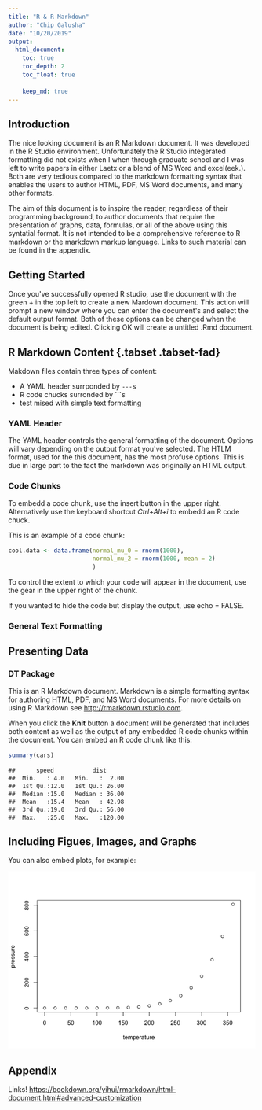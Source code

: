 ```yaml
---
title: "R & R Markdown"
author: "Chip Galusha"
date: "10/20/2019"
output: 
  html_document:
    toc: true
    toc_depth: 2
    toc_float: true
    
    keep_md: true
---
```




## Introduction

The nice looking document is an R Markdown document. It was developed in the R Studio environment. Unfortunately the 
R Studio integerated formatting did not exists when I when through graduate school and I was left to write papers in
either Laetx or a blend of MS Word and excel(eek.). Both are very tedious compared to the markdown formatting syntax 
that enables the users to author HTML, PDF, MS Word documents, and many other formats. 

The aim of this document is to inspire the reader, regardless of their programming background, to author documents
that require the presentation of graphs, data, formulas, or all of the above using this syntatial format. It is not 
intended to be a comprehensive reference to R markdown or the markdown markup language. Links to such material can be 
found in the appendix.

## Getting Started 

Once you've successfully opened R studio, use the document with the green + in the top left to create a new 
Mardown document. This action will prompt a new window where you can enter the document's and select the default output
format. Both of these options can be changed when the document is being edited. Clicking OK will create a untitled
.Rmd document.

## R Markdown Content {.tabset .tabset-fad}
Makdown files contain three types of content:   
* A YAML header surrponded by `---`s   
* R code chucks surronded by ```s   
* test mised with simple text formatting   

### YAML Header
The YAML header controls the general formatting of the document. Options will vary depending on the output format you've
selected. The HTLM format, used for the this document, has the most profuse options. This is due in large part to the
fact the markdown was originally an HTML output.

### Code Chunks

To embedd a code chunk, use the insert button in the upper right. Alternatively use the 
keyboard shortcut *Ctrl+Alt+i* to embedd an R code chuck. 

This is an example of a code chunk:

```r
cool.data <- data.frame(normal_mu_0 = rnorm(1000),
                        normal_mu_2 = rnorm(1000, mean = 2)
                        )
```

To control the extent to which your code will appear in the document, use the gear in the upper right of the chunk. 

If you wanted to hide the code but display the output, use echo = FALSE.
<!--html_preserve--><div id="htmlwidget-5c3d09fa4cf818b51211" style="width:100%;height:auto;" class="datatables html-widget"></div>
<script type="application/json" data-for="htmlwidget-5c3d09fa4cf818b51211">{"x":{"filter":"none","data":[["1","2","3","4","5","6","7","8","9","10","11","12","13","14","15","16","17","18","19","20","21","22","23","24","25","26","27","28","29","30","31","32","33","34","35","36","37","38","39","40","41","42","43","44","45","46","47","48","49","50","51","52","53","54","55","56","57","58","59","60","61","62","63","64","65","66","67","68","69","70","71","72","73","74","75","76","77","78","79","80","81","82","83","84","85","86","87","88","89","90","91","92","93","94","95","96","97","98","99","100","101","102","103","104","105","106","107","108","109","110","111","112","113","114","115","116","117","118","119","120","121","122","123","124","125","126","127","128","129","130","131","132","133","134","135","136","137","138","139","140","141","142","143","144","145","146","147","148","149","150","151","152","153","154","155","156","157","158","159","160","161","162","163","164","165","166","167","168","169","170","171","172","173","174","175","176","177","178","179","180","181","182","183","184","185","186","187","188","189","190","191","192","193","194","195","196","197","198","199","200","201","202","203","204","205","206","207","208","209","210","211","212","213","214","215","216","217","218","219","220","221","222","223","224","225","226","227","228","229","230","231","232","233","234","235","236","237","238","239","240","241","242","243","244","245","246","247","248","249","250","251","252","253","254","255","256","257","258","259","260","261","262","263","264","265","266","267","268","269","270","271","272","273","274","275","276","277","278","279","280","281","282","283","284","285","286","287","288","289","290","291","292","293","294","295","296","297","298","299","300","301","302","303","304","305","306","307","308","309","310","311","312","313","314","315","316","317","318","319","320","321","322","323","324","325","326","327","328","329","330","331","332","333","334","335","336","337","338","339","340","341","342","343","344","345","346","347","348","349","350","351","352","353","354","355","356","357","358","359","360","361","362","363","364","365","366","367","368","369","370","371","372","373","374","375","376","377","378","379","380","381","382","383","384","385","386","387","388","389","390","391","392","393","394","395","396","397","398","399","400","401","402","403","404","405","406","407","408","409","410","411","412","413","414","415","416","417","418","419","420","421","422","423","424","425","426","427","428","429","430","431","432","433","434","435","436","437","438","439","440","441","442","443","444","445","446","447","448","449","450","451","452","453","454","455","456","457","458","459","460","461","462","463","464","465","466","467","468","469","470","471","472","473","474","475","476","477","478","479","480","481","482","483","484","485","486","487","488","489","490","491","492","493","494","495","496","497","498","499","500","501","502","503","504","505","506","507","508","509","510","511","512","513","514","515","516","517","518","519","520","521","522","523","524","525","526","527","528","529","530","531","532","533","534","535","536","537","538","539","540","541","542","543","544","545","546","547","548","549","550","551","552","553","554","555","556","557","558","559","560","561","562","563","564","565","566","567","568","569","570","571","572","573","574","575","576","577","578","579","580","581","582","583","584","585","586","587","588","589","590","591","592","593","594","595","596","597","598","599","600","601","602","603","604","605","606","607","608","609","610","611","612","613","614","615","616","617","618","619","620","621","622","623","624","625","626","627","628","629","630","631","632","633","634","635","636","637","638","639","640","641","642","643","644","645","646","647","648","649","650","651","652","653","654","655","656","657","658","659","660","661","662","663","664","665","666","667","668","669","670","671","672","673","674","675","676","677","678","679","680","681","682","683","684","685","686","687","688","689","690","691","692","693","694","695","696","697","698","699","700","701","702","703","704","705","706","707","708","709","710","711","712","713","714","715","716","717","718","719","720","721","722","723","724","725","726","727","728","729","730","731","732","733","734","735","736","737","738","739","740","741","742","743","744","745","746","747","748","749","750","751","752","753","754","755","756","757","758","759","760","761","762","763","764","765","766","767","768","769","770","771","772","773","774","775","776","777","778","779","780","781","782","783","784","785","786","787","788","789","790","791","792","793","794","795","796","797","798","799","800","801","802","803","804","805","806","807","808","809","810","811","812","813","814","815","816","817","818","819","820","821","822","823","824","825","826","827","828","829","830","831","832","833","834","835","836","837","838","839","840","841","842","843","844","845","846","847","848","849","850","851","852","853","854","855","856","857","858","859","860","861","862","863","864","865","866","867","868","869","870","871","872","873","874","875","876","877","878","879","880","881","882","883","884","885","886","887","888","889","890","891","892","893","894","895","896","897","898","899","900","901","902","903","904","905","906","907","908","909","910","911","912","913","914","915","916","917","918","919","920","921","922","923","924","925","926","927","928","929","930","931","932","933","934","935","936","937","938","939","940","941","942","943","944","945","946","947","948","949","950","951","952","953","954","955","956","957","958","959","960","961","962","963","964","965","966","967","968","969","970","971","972","973","974","975","976","977","978","979","980","981","982","983","984","985","986","987","988","989","990","991","992","993","994","995","996","997","998","999","1000"],[-1.83058305055124,-1.96214873426001,-0.353995996910398,0.235478284532736,-1.49106896553769,-0.208601472311902,-0.689049510279518,-0.276712475102738,-1.18790693594101,0.0888518990487915,-0.814516922994081,-1.63823542368488,0.616682189310123,-1.52737592334923,0.625107896264674,-0.0554559552792425,-0.534260856565812,0.504024760279289,0.877944004023438,0.974764031660478,0.811859865060198,1.05363966669544,-0.246859122859435,-0.0775008301124749,-0.575115438557036,0.509561564303088,0.574813403423167,-0.362104609625676,0.000767449978833755,0.273693250569735,0.650850961266423,1.30933932509756,0.867826641479362,-0.17147710265916,2.02555303907507,0.551271746686514,0.809550643087928,0.46311243062124,-1.58959000654197,1.2191851122887,-0.287418458596968,-0.0619272359121077,-1.31063819412934,-0.420360319592173,1.16693964762102,0.903987932009039,0.41322699066091,0.611026662429465,-0.01569974835082,-1.10433433878316,0.363912283390788,1.4730465065493,-0.920890300898225,0.843015774600118,1.66857914247415,0.977783329788885,0.388041798537865,-0.0683723764315184,1.02401956541821,0.578470167585283,-1.37949770960469,-0.605538965746874,0.230799697949712,0.50401909066309,-1.60638646190496,-0.11484965502228,-0.340149265025152,0.237612797369686,-1.44367634080884,-1.3658563205356,0.697206003380159,0.088159723816957,-0.00952721394965538,1.02326459684432,-0.939069325174168,-1.31814760411601,-1.17857462771564,0.1125991016875,-0.227290180446157,0.51345392481747,1.44579148414293,0.15133773112342,0.532430374349371,1.79230478599388,0.781745292870274,-0.295082011330242,-0.425033341098916,-0.230348726739289,-0.727390466167323,-0.649500578469279,-0.449336450403271,-0.474535493701396,0.181662053479966,0.908772116082746,-0.739658394309398,-0.313651163994313,-0.202670646450318,1.17648215365983,-0.534111847701419,0.55442566704868,0.184426170911592,-1.16038198854286,0.645293684091248,1.08000771530361,1.76057893992606,0.0107484434512555,1.209274884621,-1.47557958212195,1.66137786643904,-2.28646708346334,-0.331890088676688,-0.0738781540641757,-1.62421428013715,0.370671337446899,-0.603200445341751,-0.0823502303960164,0.410210691902804,0.023134895499734,-0.582949833273959,1.92161954377177,0.336543594329786,-0.947851409477038,-0.521734039985293,2.20475547008833,-0.0526945271884269,0.879911426776092,-0.710296462352011,0.835133784041843,1.01736689646438,0.98118080801525,-1.60933146316203,-1.15979608787227,-0.232302070860162,2.24030596109267,2.65584824937386,0.360482852424421,-0.446618068872443,1.4524262661293,-0.879907347199176,0.16118547294301,-0.105825631675932,0.0761142939908066,-0.961591308836515,-0.391017128308764,0.0568951078624839,0.531603161014101,0.0777150488311683,-0.725136579474091,1.6439535194889,1.44127952789128,1.45041009064344,-0.0281479943771527,-0.92989557389177,-0.349315535938367,-1.58638794039344,0.671156263556033,-0.629801215420339,1.69250678754371,1.23129976815926,-0.377455225692414,0.196835967202369,0.180852549794667,0.780729005935695,0.0870690332284138,2.09465433726202,0.558788888582701,-0.558298392043925,-1.86892941487435,-0.598391437349544,-1.67598088930964,1.32592418690421,-0.24461219566097,1.18080739999506,-0.371077582025173,0.511701740481394,-0.973422280611274,-1.11848496773475,0.340425093447048,-0.771020725916216,-0.85372588035669,-0.188294694231908,-0.0870369610419857,-1.67140803494462,0.0263950047473066,0.599262896135453,-0.692461021280043,0.18603136009706,-1.81854337639251,0.61127509434613,0.101963582896447,1.13600889887825,-0.921985903963342,-0.0651222598096655,0.485132761687628,2.03614332769261,-0.807117598489609,-0.197701001285734,-0.595704560854016,0.916295125861651,1.46031215994263,-0.394235304986773,-0.45538972697406,0.40488882358421,-2.26543371379415,-0.140226863538861,-1.25636614426792,1.13611215603576,-0.538736446988402,0.0149605384003216,-0.385325952887775,-0.0475548723634845,1.09039785363751,0.0396047275865676,-0.159457576598884,0.445708975570903,-0.525584754567794,-1.00562548226958,0.0187562422927287,-0.00298252341487672,-0.00437622858832474,-0.164385726805117,-0.48358640715454,-1.16200116782464,0.525358258487212,0.143460642257144,-0.287813468306028,-0.0452990887140522,-0.955699614002801,-1.51419618738277,0.637196620155507,1.27643950747914,0.845585931003043,-0.418596944634109,0.0629675851396656,-1.25144402600159,-2.41861272771792,0.878942033498248,-1.12974500812226,-0.952679642568403,0.951066151902056,-1.19795554058031,-1.29675463973263,1.10436470088273,-1.14031524865389,-0.25402514457167,0.803454450569884,0.539229492741416,-0.000387553480720788,1.27102483578285,-0.546255886216542,1.47561783718927,-0.132065257221463,-0.117613726268324,-0.419065997680062,0.797982795526562,1.53937253419444,-0.0829257886434516,0.0958719946380136,-0.357379406877309,-0.11580243953971,-0.249119676794429,-0.436887195462904,-0.682314429094491,0.785619479896512,-0.974509008877049,3.43790799775427,-0.400583839523225,-0.250098059985684,-0.990000000753832,0.774378118445283,0.524588485287827,1.93884789070379,-1.29357458201987,0.619141195266944,-0.811254658607689,-0.733276166952965,-0.698073815667972,-1.85038709021205,0.412665249213711,0.616049906774918,-0.434477550493264,-0.0282864512768586,0.593598474021743,-0.257992797077929,1.11031215319641,1.51923298865065,-0.875436092890067,1.73883463664437,-2.19746674208331,0.338145973488495,0.79814830885169,1.34251413695585,-0.802357232896236,-0.293856443889222,-0.708720573572068,-0.383115799717229,0.0481028457544772,1.32807711117364,0.0929177920692724,2.00688769657951,0.0102717024159651,-0.318546739347425,-0.37945811031325,0.0571836360827329,-1.18039442588548,0.260887905387772,0.986893101416279,1.19224798855449,0.389367461044345,-0.784054334780021,-0.420792661621246,0.432169130660264,0.672556744075912,-1.64271642071576,-0.383039401150252,0.0289543739627256,0.713571967152625,0.972803004276651,0.801242033649014,-0.00146785973294168,-0.216354909615118,-0.280179113341029,0.128001556373115,0.677687575921764,1.51379744451871,-0.566354869222184,-0.892233421224354,0.326672134116854,-0.661798972389431,2.11482722110911,2.13660748298131,-0.396946769665384,-0.443154485083027,0.143926656296224,-1.45440760077631,-0.459134266222309,1.12601355607327,0.129649084878959,-0.0786059749797576,-0.577464620010393,0.656308900762427,-0.375252897508413,0.728140664815089,0.835856310331514,0.243149555445651,0.856300026875388,0.112049527079199,1.13308844918791,-0.514440993769556,-1.11593262264753,0.623756099766201,1.12244100216196,-0.991880978687662,0.301060303491648,0.301881487659884,0.0347051672324352,0.74101603917433,2.04212932802197,0.800873483215573,-0.160471253256805,-0.371457957179017,1.35466073832586,0.457643553806042,0.325642547332929,-1.38809305046146,0.200326543330304,0.646926881522968,1.48888538725988,1.64593207185267,1.30724117727347,1.29640425448773,-0.00658910434668661,0.228074063892144,-0.186159553280689,-0.419311313376251,-0.507194974266998,0.732557822727796,1.42801242845026,1.61532170350033,0.129753498649848,0.882015248508793,-2.27142577309804,-2.42287616640615,0.967242099679406,-0.55896463134781,0.596751845942089,0.996958335266698,-0.0660862849657054,-0.133395483149548,1.43478800265937,-0.875115823443319,2.90917904349107,0.256452905369409,-0.638624258480913,-0.658549535639755,-0.128773419016763,-1.47682810662275,0.728887380357621,-2.42331834201681,-0.224691784946427,0.123101478142585,0.600160200847108,0.0327883065757397,0.322156665216799,-0.336989816342467,1.2285388947323,-2.52721436633585,1.13616331727638,-0.887249194821155,0.0475578900121974,-0.254979776655415,1.05297980910307,0.300690556313501,0.290005380133183,0.657292423462001,0.118437367543555,0.245623624632419,0.43732587723787,-0.205490976736719,0.324304261063766,0.628328832600948,0.841137120983544,-1.43603535337288,-1.1305780164063,-0.691380639747491,0.262641607206611,0.893742136194258,-2.28150686893463,1.67989112665964,-0.227669635635454,-0.117780686595094,0.835460315404657,0.10115521323113,0.589168424173476,0.0478697129775874,1.93589041374737,-0.736647735956702,1.89434628857418,-0.820129490408255,-1.89632686089432,0.306858412550434,0.750764276142231,0.091070045418516,1.13781488114549,1.62963809420476,0.206793894776563,0.16691609396683,0.813334125986304,2.0775657508107,-0.141497495517632,-0.411466742453555,-0.127598824664311,-0.589788387295453,-0.376274455847666,0.989491196946193,0.578797896503963,-0.867508783470583,-0.766170346869604,0.302642413261268,-0.893157836669825,-0.485316997055249,-1.51129874200393,-0.27479489720593,0.322451067587871,0.778305063147565,0.465898686376471,-0.0649528222922907,-1.38594106201646,-0.0583829226470848,-0.710750596066334,0.361998840395534,-0.258545090480839,0.55640004564118,-0.292047134973383,0.273160437728751,-0.60148254325589,-2.25449799245046,1.00423647847416,0.631194829636759,1.11344391115756,-0.730061103762424,0.00250907266988551,-0.428028951759061,0.243752227218008,-0.00952656436756066,0.096886477055762,0.51818728757264,-0.47379075803086,-0.178215436631496,0.136731341800294,-0.275273131490313,-0.333964468539517,-2.24495953033862,-0.741866704115279,2.44499509327692,-0.258380755820945,0.983461766897362,-0.977482672566248,0.825588082211431,0.716355329324775,0.964554101087505,-0.0789418693275746,-1.07875519424703,-1.07680857705525,1.50545984131654,0.835197464187563,-0.724870763529951,-0.317038910741986,-0.385079808850291,0.883864017733042,0.922699709736419,-0.0380683386031698,-0.550226229166539,1.19967540247416,-0.41930207780174,-0.757455078993999,0.896796902709537,-1.23954992254372,1.84917768081396,1.20998409187396,0.0493630988919947,-0.150564087723581,2.4097601681328,-0.0585484392447632,-2.47549595707232,0.506061004337717,0.424976866029567,2.15895746913824,1.14699558652836,0.393612428071424,-0.597544551467386,2.14006878900249,-0.131408086947876,0.121477401129232,0.725870120035237,0.19909718865562,-1.2354177702236,-0.487648404607225,1.07153107613569,-0.414070776241965,-0.103681140665471,1.1762563190357,-1.28551236758301,-0.662222279743987,1.31543891319593,-0.207954554967242,1.087992639399,0.518038882879931,0.985049963694665,-0.401536778987297,0.633076053429205,-1.19010079403405,-0.274904105012273,0.86944357619377,-0.410332711702084,0.36206452207965,0.0507005732381023,-0.381676604543417,-0.634469854213913,0.734545908423671,0.415465476004572,0.842816401253681,-2.21058372256321,0.820808303875953,-0.73490062914761,1.51049122967485,0.189758971742618,-0.2824925128148,-1.26428214218779,-0.574287183915417,-1.24300811266599,0.41025862444655,0.0830203540835933,2.14849787120768,-1.09819053358669,-0.0083039703855591,-0.249141525039983,0.391004793560792,-2.46556033805252,-0.898021368016688,-1.29342126624328,-0.696659249684889,0.721357446334288,0.954357501498204,1.29487382500801,0.733076370752078,-0.771101644575662,-2.30273759198671,0.576115646943192,-0.792516160252651,0.257003135300658,0.651659569110679,0.386133936212026,-0.969780476112836,1.48181060956893,-3.27159040290443,0.550787178695369,-0.658040710533792,-1.42104465629491,-0.647712421514431,-0.528290682446285,-0.49599219514787,0.033355084319191,-1.24148154362823,0.0236085878639523,-0.45482005894069,1.37884005414747,-0.844409313188971,-0.354017687418449,1.81043034471582,0.400558409893756,-0.325934227433687,1.73947604412384,0.951213415389608,1.56587291943008,-0.575914801575957,-1.4859507305391,0.0348728343963937,0.538991746702378,-0.410918228607108,0.798278283326039,0.551738500755598,0.0127144262922677,-0.216152951403981,2.1118954278505,0.796765625360013,-0.936271787853284,0.234108815539514,0.0051444743324817,-0.596191065344683,-0.987967855046061,1.3535858329809,2.26182758563061,-0.139737335608449,0.211202777089742,0.417060872738696,0.269276960362312,-0.38698436393884,-0.818621915203113,-0.499386541354038,2.23591291866088,0.27600340933195,0.438300534697697,-0.26820119667099,-0.639660159598984,0.60388282236531,-0.33664352314026,0.882470141401585,0.431352537604585,-1.36504763240323,1.03625379851105,0.476443913841997,-0.0559158655126418,0.8211781511342,0.122819843095584,0.452153784143478,0.555973746797434,2.20520968561374,-0.659923626372569,0.45722750307038,-0.888453964230688,-0.390683685739774,0.50658670190221,-0.425585575907898,-0.41767920551257,-0.318536015440603,0.455468663474088,0.0366314646156303,-1.10537065230585,-0.677909040656225,-0.189494222923745,0.427877138566761,-1.42642428944598,-0.0879572648186122,1.09401049032992,-0.472031366823998,1.07398166002932,-2.47228176872544,-0.403476091799808,-0.144615195732684,1.60064064396895,0.276742790821344,-0.505625394650756,1.1732330734305,0.100591933250648,1.97569515141048,2.16894162337808,0.511878896106678,-0.076365347290147,0.711886518646162,-0.707114948077704,-2.15986319674133,-1.63665901714553,0.190214053258193,-0.691321013761179,0.470696400197745,2.042774308946,-0.89375819550443,1.34371298722814,0.353828724710993,0.978947762847018,-0.740947130931957,-1.01196460785302,-0.539495126367579,-2.54959687804427,1.08568270392175,1.32251560053435,0.111327643402039,0.848667459976403,0.871356025071432,0.0903317117840242,0.804274078348941,0.361140222664503,-1.00242829403053,-1.54204009714475,-0.14012367567329,0.185582544882946,-1.38071651130241,0.394390133521752,0.678673822188414,-0.982178888069773,1.14643778825678,0.492713682793636,0.0681080744701688,1.80784198493307,0.603192140526446,-1.03082647858624,0.374437058669288,0.741907664754114,0.103552310282515,0.654536172980393,-2.06470081458676,-0.214631525115486,-1.42099024443338,-0.292337053264556,-1.71796134835683,0.872537657953406,-1.34701555080584,0.399321801950462,-0.363059792060623,0.0528849839498279,-0.12223412099278,-1.23716100306893,-2.25457822031065,1.71809904966196,-0.614190503266901,-1.43613108584738,1.24829421434289,0.913205297985923,0.853572707072616,0.932826421596818,-0.0993231186795876,0.139602945636398,1.23415493830881,0.0646623448082214,-0.951689723295521,1.88703804737919,0.878449802616218,-0.96940791974735,1.88700652133839,-1.23852133595365,-0.560589031845554,-1.04981330751833,1.43500583528224,0.203296452021444,1.71331175237846,0.0417808738598733,-0.112321875099125,-0.833271239157179,1.2582949559217,0.331267300508283,-0.333651293957043,-0.0405242907154025,-0.183255326169767,0.250244997864572,0.85969157224916,0.884552974707206,1.00050163536032,-0.315044286108978,0.578343195278712,-0.451214149994604,-0.343434533367396,-0.382641777822338,-0.00777787382327748,1.06605384849359,-1.71235742048691,0.523560119155141,2.36065766543761,-0.242922356133151,-0.983371703711021,2.07415800061202,0.00592383334964627,0.441749173547011,-0.0181964150527874,1.19815755291019,-0.398826301124824,-0.259197992943832,0.120763871853908,-0.503294940118507,-1.4716578280367,-1.29460596531446,1.01158622655372,0.852501770562085,-1.7735156583709,0.00134430217497694,-2.03237369800719,-0.071833168642825,-1.05167954378778,0.402369932470144,0.563714383337268,-0.429099215524388,-2.24821159602139,-0.00773359893519891,0.634264354839704,2.17313787603742,0.718609062827829,0.74779889548906,1.49307724191357,-2.02891326574672,1.51729031043161,2.39811233496641,-0.52635895725734,-0.296075791255293,-0.540583353487838,-0.348075379850469,0.155208585858685,-1.69102817657905,1.13451581374206,0.478721494499269,-0.960729210532113,0.323970703661436,-0.27968668288146,0.430862888340121,-0.0736216137366897,0.398623301463227,-2.00438902387071,0.367528700298223,-0.220087381681089,-0.780498819741208,0.11045881775619,0.694882729371066,-0.0384641757284893,1.14217558898863,0.306618991340596,-0.722099093869675,0.938597360189741,1.77801034271064,0.250106151115855,0.176548173749832,0.303481245743852,-0.375716054957601,-0.884207929090461,-0.371187502621931,1.11176251640221,-0.438469828707643,-0.111205848580345,0.273748698164022,-0.196427482847652,0.902477861925142,0.0943377743442664,0.467168803349066,0.975669404951175,-0.675550609181989,-1.26091022651349,-0.422210670714239,-0.0399489396454913,0.338182115939312,-0.117521480863077,0.679528335155045,0.611782870389131,-0.846522639363716,0.244411917463052,-0.0517677447107791,0.381329954649006,-0.267224909568997,-0.660955952520881,-0.215990203861728,-1.63029937840254,-2.4381566951701,-0.610872667247942,-0.829855159102245,-0.585584051091402,-0.138528090551445,-0.814368609787743,-0.76403275055927,0.330347775472797,-1.25941111241095,1.15512892646699,0.565460595009914,-0.457822782021258,1.17672355982848,0.0178114069172946,-0.255762415145245,0.193319147406438,0.272063989795402,1.26546030173111,1.43930209069382,2.2349535394956,0.133739827444375,1.35841029958416,-0.844280173967192,0.413831485656619,1.33880152776101,0.181753230081681,-0.0700287174389915,0.819135920144179,0.162248592872754,1.63645618616735,0.362937212469694,-0.793318235591957,0.462334573506568,0.30096308210762,-0.703839797175685,0.991323459464564,-0.970194188492013,1.49969824189398,0.982873876360574,-0.435044801729115,-0.953665829044486,0.10237733923108,0.118345964924,-0.641129141200531,-1.58693403904978,0.240731951002689,0.70730894181904,-1.15066197032536,-0.501266429095262,0.680269130088211,-0.00761971264475272,0.421619482657058,-0.871588081803713,-0.366479938956486,0.20274982682514,0.464935568254725,-1.16221100072449,0.129674331634048,-0.414819490507918,1.92704745203573,0.372070488537285,-1.70443244804757,0.107841054130692,-1.14188368986055,1.00820587333133,-0.960909297116123,0.158362341134348,2.31229268803519,0.0181398221805017,2.1181650957959,1.32501525200367,-1.1172947374057,-0.395936614591059,1.317856996124,0.115468545163603,-0.694776802109498,3.13007135366683,-0.288143075920865,-0.649101545068687,-1.13822570253123,-0.271396190053822,0.877930315630342,-0.533672279668081,-0.223564637593915,-0.222211234035913,-0.243893177171588,0.0987096574434506,-1.02122598488841,0.900427065134519,-2.04240289105521,0.823470116986793,-0.205772407477349,0.0146647477584281,0.180187982825802,-3.01083219231006,-0.705822236203448,0.858825923849245,-1.21173882532797,-0.649220228498257,1.72191962651638,0.874899382167486,-0.936051176803088,0.223816460339812,-0.547515509150048,-1.85612059892859,0.709721530058036,1.95884215191827,-0.0173588876863093,2.805974983815,0.915623768741926,0.320438860363464,-0.269660845895606,1.00674922923107,2.03879893123152,0.778757056268192,-1.2604328880578,-0.00219906347340804,-0.378501139176111,-0.451747369319513,0.503905839254803,-0.367834168369901,-0.698451207480652],[3.21540284636633,2.57104947477045,1.81619640049456,1.58479186673531,1.75279770225269,2.29982824982482,2.53637059421589,2.83370997343212,2.06965973330121,1.85418561901135,2.30376859114555,2.83828394212541,1.49494150617176,2.51065101628936,1.95308199182407,2.89453241324531,2.42535652831859,-0.0845897708055028,1.02372223203034,-0.0598292602805781,2.55714246738379,2.40786109171425,2.49658162934063,1.59181262749833,2.77536077460869,2.02996836329307,2.22767964891388,2.03288322845987,1.70259086603084,1.98738199925519,2.73620887910958,1.72976782534632,0.101724646295875,1.34431190088896,1.22123864136548,1.76299973189335,2.4891012293198,2.78575628290365,2.26733563819514,2.07619908883325,3.14310919180393,2.79348172204661,1.8446793812758,3.45199683924259,2.27447427590684,2.02720835310872,1.71191988169939,2.48448811903458,1.04393022078587,3.39184684858037,3.11073950496454,1.13490729456715,2.23940041763636,3.75130886727065,1.88164445615377,1.66544988879437,2.14794355078922,1.21036576930741,1.80946274291977,1.79764383488653,2.20557765076666,1.74459594656603,1.92362424593452,2.1692160968131,1.18163770356252,1.75880214565866,2.27959431159126,0.638659492211066,1.70111986423242,2.59293998794304,2.42978119899759,2.66733762719204,1.46899294109703,1.28100896247814,3.40126683487827,1.44097335682314,2.96598715319888,2.35976806922308,1.42334713646699,2.28842769006152,1.46640092197933,1.33404150723368,1.37620911194996,2.98234106181454,2.78099568911902,2.57468225141921,0.172388362757893,3.89307566835583,2.92406354229931,1.51114135892749,3.54936735632903,2.98939419267583,1.81777036033785,1.02476941953809,1.70643407943676,2.40630105681517,0.208062108889351,3.76111242183881,2.39081100123021,2.0360084693808,0.95136193978667,1.11451760156994,1.85822072520689,0.0435007258187983,1.01754142878635,2.51126551497547,1.35795705681977,0.798688164787061,3.07387132272594,3.64136187255702,2.97229130457947,4.44679472996386,2.18017219823811,2.41316438057747,2.35292689469582,2.41294027537884,2.93989732162431,1.72252246031277,1.80129542004259,2.29003697814667,1.2972476541356,1.34913163984549,1.62615617372398,2.31791420552072,0.202730623247683,1.99406987742725,1.9566727513318,0.451803003937557,3.09442675802872,2.63646425064576,1.67583152895126,1.55106047430643,3.66072139399127,1.94496239771135,2.23929313782889,2.60378381476065,4.87785993651451,1.57031643445444,1.74777331362235,1.63213680926708,3.86165041924974,1.69399741688141,3.03643551511697,2.06595592367081,2.01657889369868,1.74910879755427,3.54311193965763,2.69599326396144,1.18058032367804,1.96066297952482,1.64015551366019,3.38446785432366,2.10437489774647,1.66401979354426,1.43180944170983,1.67241848155022,1.47195635427213,1.42826308330624,1.84145247218047,0.385650246863707,2.38521677402726,3.04203819456104,1.78388283703402,-0.149439597153722,0.226759798394439,1.67862797508917,1.96755415855107,2.83076439714123,2.31899439831807,1.44770405389433,2.73221205699449,2.74473177272389,2.11740265137751,1.1172748956962,3.41894076779275,4.54918850171768,3.01737498610072,2.82819401720478,1.13283858381308,1.76447953783942,4.17530884715368,0.0984318677793565,0.806523969151712,2.24720555460359,1.48044156206038,1.3211704317412,1.3082723842991,3.30545086705834,0.899360750486037,1.96314043919523,1.44182467549644,2.86708972127256,2.32970224998902,2.65294398899733,0.496489813307415,2.40714349021802,1.90315881036565,0.774811002234179,2.18452787432105,3.54713391521513,1.72080806585467,1.6044213380259,2.85660440564911,1.61513760375724,2.53975180208153,-0.728624054495759,0.351694955568106,2.55985309932691,2.06323830440394,3.55304755576417,3.53091684571191,2.36386879956584,4.08511161472827,1.2955858331767,1.88701311860725,2.84629459230118,1.04970224270761,2.44416169235752,1.84890877197158,0.260608451703253,3.33627453145962,2.09362676410439,3.31046363669312,1.51741968255287,1.11772781504572,1.29522921297465,1.92842829958195,0.627737181827565,2.36296514644494,2.83760705247255,1.93768307321074,1.44338905461397,1.20534964777937,1.60461090357023,3.08573878345424,2.64072724187361,3.750583378518,2.67400720702003,2.00449263781834,1.90268909845701,2.78341898946941,3.07592414422546,0.814853975819168,3.11804882874848,1.86991972903842,3.4275732926033,2.30837219482491,2.80126158887605,1.55618281298272,2.03346323883213,2.52491633847382,0.28708086338688,0.420410121460155,0.603828185730884,2.87595450587529,2.83158888965106,2.81756464426653,1.60520499267832,1.95431076520339,2.27766462895977,2.55911488804054,2.05549512063353,1.17107490987471,2.76471397811366,1.63314394009843,1.43855244672285,1.78198799876091,3.23065892544641,1.47718236917016,0.689095105184085,2.30312274636284,3.25741181642157,0.659387748304588,1.35882200762748,0.514189049744721,0.763840973063768,2.28157016596275,3.1237564426677,1.39597910971211,1.98904467266796,3.28263818700487,1.21180039251705,1.78185808410738,2.78565828409302,1.79853936124526,2.08889965229937,2.22718633638688,2.34392280200327,4.10499002597921,3.45011429181853,2.2368993172123,2.7225684696352,1.2874457364294,2.48260002257747,0.959050181552469,2.4464417670474,0.84846195414915,2.93206943514327,2.21193820422961,1.45338188426595,1.27092544262552,1.6042543458967,0.376593507290545,1.05501294501622,3.48468617880341,0.907699122555186,2.1824598489965,1.35807537164141,3.02844294164281,2.63014151725504,3.12520727295523,1.5138822743319,2.3074063939973,0.978415543425228,2.45242011328086,1.1345992536067,1.4801175170974,2.0628531106159,3.47636097324118,2.88592237881146,3.63018786696522,0.596179217219222,1.07345228833792,1.81634358165555,2.53802762181689,1.96851307250768,2.09401729912534,1.66041775216401,1.57590381085236,3.43439115317886,0.791792354037547,2.27590860664904,2.66936584793496,1.45068740643128,1.43987149573206,2.77505090380758,0.470111665112054,3.03584134107388,2.25054772436623,1.20400081815041,1.61760743787301,2.79506885254942,1.60978041665715,2.98977179389252,2.57338547291651,2.25364555419061,2.80085504268046,1.75112428373766,1.8403380105272,1.88663218929878,2.12007235655849,1.17950845825289,0.66607699116433,1.60043035590065,1.11965608485353,0.848137429449633,2.13245308357192,3.51181282195897,1.97059034075087,0.0294006990406712,3.50418358060324,0.499739625497532,0.736974503396666,2.68283789951855,1.96330172467717,2.07957610591752,2.53708838681063,2.16495584601474,2.49784253340636,0.715972089402618,1.74045955458304,2.8260073956294,0.723570542305201,0.0634181669175586,1.02587052303845,2.10668024576299,2.32740744225473,2.32472620224442,1.06296532672581,1.54154937638688,1.64454050145478,2.66993584871811,-1.03575764668713,2.43241561851243,3.55768034458798,4.14930088488095,2.66961191382657,1.4111927920092,1.93260426262507,1.18186327111963,0.8858094295585,1.16338266913096,2.86394936358958,1.64871668871161,0.723140639656507,2.07984973246574,0.850881037645286,1.97322152415915,0.773436120562484,3.35046021487809,2.44209190872702,2.67474016527596,1.74106217341874,2.78890647138649,3.61179099948898,2.93789671121465,0.800350417513293,1.98505011946046,0.326543041819804,4.61275874383866,4.30528204785795,2.36901226224292,3.94993851630986,0.279373226116312,3.32239862946867,1.68654212392531,1.24234408069404,0.38196465507767,2.78392739625886,2.74716258692651,4.6098437391538,3.14831204290912,2.70293328066682,2.9506968389251,3.01319792956243,1.43567733568637,2.26066721090888,2.05226380593516,2.09946385737358,1.8843059311367,1.8384472592509,2.22965265036554,1.38296471628875,1.92509035545114,4.25405453744152,1.81532147196968,1.84295647107818,1.37609561941938,3.01835200797038,3.2637221671229,3.9894195905738,2.72382536817246,0.761000134960996,-0.174947524483272,1.7601992967319,1.34353363074731,2.71369743104463,4.42539981361037,1.09130392743703,2.52085551270526,1.65006019048082,1.99219485872342,1.66149730464658,5.128809053895,0.507506126120315,1.9870606278761,0.849669949765471,1.66180438617335,1.75833945738338,3.13472291005954,2.98398519693209,2.12814947405183,0.95941635301643,3.55591863936115,3.83541565419591,1.63090122718215,1.69791204334285,2.17900880653839,2.81213541905761,2.07298955715066,3.03331850613042,2.07277672719725,1.48986485783641,1.86436195393321,1.24566134255273,1.66851636419119,2.60384264520012,1.41204000565257,0.838414341806651,0.641185320340792,1.8997830014271,1.92874228936223,4.13980996151752,1.0492631192364,2.31920697216042,1.9895081203678,1.28902641634776,3.11526327806416,0.417721059530135,0.956874506797271,1.73885778550707,1.2297451981759,2.83833783668313,0.947004031952815,3.16560674386358,1.88572034307936,2.29494402415015,2.9661109920101,2.77728695700292,3.03772082583611,2.59870685839842,1.96004404793489,0.976160703268437,1.19538320712167,1.47320242090338,2.7089319869781,2.63008616783485,0.361576921296332,2.13623285582304,-0.170743984643064,1.69151248175075,2.67680683750661,1.15954957552894,3.64920533346415,3.40267926076839,2.64121672025671,1.89049717547313,2.17547125403672,0.984557200511174,0.978795014167601,0.571207849868965,1.93581512491126,1.29362329686592,2.32809440556437,1.07078533541993,2.0852262125527,1.44057551975152,0.0791623497072789,2.53253497376465,1.55877521866692,1.28258967176207,1.96033156145323,2.90313853116052,3.08640886594738,1.8123083734356,1.72725299706002,2.90410162734317,3.68148476643516,-0.947440654027407,3.09094709200899,1.09415815132697,3.89547145922231,0.431839686785889,2.36985066582701,1.99113161348228,0.820094838209989,0.860290885297779,2.2725159328618,2.44580756720547,1.09069569563281,0.535447811601842,0.529592085768486,2.66176301169857,4.34120827543097,2.41285240275297,2.11690714231215,1.34038096266449,0.868249443921452,3.06354283790211,1.47730015607908,1.84376992640217,1.02507957589833,0.389835572007344,2.46240970789038,0.479692030000072,0.117436394736516,1.89084546826088,1.97464509017459,1.22266656885226,2.0484574176122,3.05310589580423,3.13966542537317,2.80941658751211,2.97803761650549,1.94816506439731,1.16541003820939,2.27963679686381,1.30233088552207,2.2548604809094,1.10575012703692,1.68274141155354,3.39017557204012,3.67051645430537,0.509126170483925,1.3080970099996,3.58636475846662,3.25188442694308,1.58650767999466,2.80462608424247,3.12439861882956,0.478217646623908,0.633066214394351,1.19281286169533,1.97453287550473,2.90782462289311,1.79306404330309,2.03035818076396,3.09422602513701,2.1842304886513,1.06626734745386,3.61382125093354,0.90511726971569,2.97519584808031,0.0459556990644971,0.947386034211575,2.85861368257133,1.15119263373939,3.38581519340969,1.67475222625928,1.89408257910427,1.57407480639959,1.6704117798681,3.62800738017509,1.25744380292772,2.31736544524418,1.10170575549667,2.53499960260306,1.95345791321219,1.50369499665882,3.09519671476366,2.31377554046403,-0.499572196426359,2.86338282506804,3.43691400218214,0.785287437219155,0.292632927603844,1.85768120765367,1.89547618397065,3.17794902121462,2.95324092869531,2.41012397947538,2.6737534863561,2.61753441995812,3.24043529217664,1.79413765093761,3.13439229308135,1.50194385928131,0.775310004303007,1.34763027339671,2.50922972129825,2.76451486256572,3.32365547958877,2.03108426982309,3.39781940179322,1.74520912508944,3.56221536306228,2.99805014772133,2.20100809369408,3.46042054942879,2.9204711160999,1.92885860700565,1.67414679586802,1.98009440438632,2.25550963293961,1.50833682025806,1.24542184377138,2.8343825305064,2.15505104869602,2.48187600748118,1.46973810136912,0.889748486922464,2.7870302267664,3.6283938009,1.12595867991883,1.67820190252408,1.61450190764097,2.42180806849181,0.532204632347434,3.17129838522124,0.616645174732704,2.55461490357648,2.29516320648325,1.77763576594976,2.06006068724342,2.83043274046364,2.2453047581091,0.678400316255105,2.85534984556354,1.41802018890063,0.982436436864609,0.864800923152387,1.57944491309942,1.88525116402052,0.748888569087395,1.06668538372957,1.7695659489433,2.40900211259932,2.83806327124251,2.26749111227842,1.4098247250618,2.85619501035115,0.643564936221012,3.01525345159173,1.89747627194427,1.59343473480728,2.77626523683133,0.931625576875018,0.534037977985286,3.2025374139558,3.31526341036816,2.5666122930744,2.06807808114809,2.41025582864227,0.123678252260933,2.607509525268,0.635474516918134,0.52721068697632,1.37259546625781,2.37272445839824,2.09922731727165,3.7043642259182,2.64218281976354,2.98706048740494,2.75935907174032,0.396917304380955,1.33022446773775,2.04151206285512,2.30229886846932,1.51662223527537,1.31895290837107,1.74865088753901,1.7370809125649,0.40960870708223,2.23732968457441,2.26439012248295,1.26814242464263,1.19503144785285,3.4764316783766,1.14019228979978,2.36583527604296,1.37428552752771,2.07480527582754,2.39770302058221,2.77029243312373,2.94019786139675,1.64633033179668,2.86554025628232,2.51281026433916,0.847135428919014,2.97641603062036,2.90619043798454,0.857236846010804,1.22697006171575,2.0454890441924,1.8573420824143,1.20067990188721,1.85229744044663,1.2580524834025,2.52744481545077,2.59212406349786,0.777748490202662,2.77137611185589,2.45365781315336,0.85052330349412,2.7975550186821,-0.0776256069371692,0.433178032240087,1.73984643032239,2.39141222929656,3.07961332718455,1.57984222960362,2.87158676786421,2.6564697629621,2.44924178637675,2.48951006343481,2.92681507305294,0.344486918025327,2.62254618968665,1.31977984703547,2.28309044415955,1.56594506332133,1.8254971245968,0.938909317893314,1.43712483740326,1.89032431641755,2.37734313768828,1.09204897673121,3.22540617711177,1.59368584252001,0.818079676320104,2.03532169547082,3.66909981993403,2.68831679089067,2.78462759754401,0.63852117446581,1.63600846174619,0.718048421753281,2.40780075973243,0.827580303662156,2.30252831956698,2.39757835760955,2.00642939981317,2.85845161400182,1.34179945797995,2.15376794812208,3.34642852786892,2.48726770210216,1.50445457264209,2.24798132948773,1.80909706888389,1.88250677486733,2.94865191225396,0.644120373593566,1.77312888270488,1.19795289761584,1.65232747849801,2.53748726488781,2.02467855232205,0.468662080001862,1.95193168281738,1.28256947023096,0.19797978017473,1.84524457702599,1.65000813811919,1.03820595821049,1.57909894026162,2.38096931165633,3.69710286067185,1.46468622160036,1.5942873065055,1.90054985163074,2.23001631963944,1.7697930449421,1.43177415009703,3.69821328195787,2.04490847224154,1.62145103495935,1.99229731058219,1.84800465061576,4.25652813534737,1.41410960152382,1.63127218465755,1.01581607946518,3.98293846807021,1.57402419761909,1.68750535680886,2.92619108261761,2.05590159291133,1.93082654507151,1.98968532878003,2.45503366960014,2.65584110113638,1.65006088870657,1.0909853724276,2.26100823667224,0.944059667943446,1.44834236765229,1.10166532722531,2.47589407914011,1.59358328095213,3.04456172638148,2.41714777153808,3.02158064098484,1.15321543376233,1.4867975183767,1.43686894758641,2.42732914414563,2.78921396856866,0.462703877473531,3.33170400854964,0.503785429539837,2.58892408321952,0.866549924574769,3.18575419988468,2.550497664621,0.309618870182857,3.06946398691636,2.25066938840646,1.37033696133598,3.30954091487719,3.04460588487503,2.43691611544369,4.03767947370194,-0.172472835045741,1.01544236039206,1.71420298863197,-0.385145305742993,3.32335040432864,3.73150214859024,1.34694808819812,1.80286096601541,1.38836259542663,1.0983760006665,1.46778554897563,1.51940103026355,0.789371368310996,4.29998192530589,1.31572917358926,2.68046650329753,3.05017337119353,2.30091701336033,2.92484281510693,3.49407461016126,0.39399320549853,2.53214937143571,1.92019594457059,2.1525136090642,2.3898284459208,3.59665491578463,3.07434896769633,1.66837863916274,1.74392456592874,1.46079561968082,3.73910073690338,1.63458136020445,3.97917170860083,3.41993270601946,2.50889690329817,2.70435862710026,1.22044627963587,1.27778289938195,2.63351617960827,2.18360636657609,2.1956372526016,1.79600293142701,1.48385345026071,2.77594619668655,2.62514530276444,1.63090573756955,1.02151024139317,1.17690660855426,1.34921003443011,1.35820812389659,2.68508206310202,2.50704117098816,2.48841058952267,2.84638172789542,2.42006234687429,1.69944322186483,2.27687403464282,1.56583120389535,2.17589816187478,2.64550497855658,1.42184515819446,2.34998324841708,0.204434518330849,1.33404259643411,2.04289773796961,3.01614885803878,1.48781764706151,2.2004370664112,2.78204880882354,1.69299343420771,3.38478712230312,4.25559405390624,1.02386983863812,2.20535611980292,2.81503759578433,1.24743610638103,2.48502247645729,2.02055015011255,0.168910652168248,3.6874890926078,2.21574342413777,1.33033888779551,2.00582049907431,1.51575108073204,3.21461521002009,3.13587906207523,1.56388673926985,0.74499668427281,1.03666436843278,2.31945720182218,1.96163707641543,1.69073131247049,0.887423772502523,1.15250828672705,0.336208842525572,2.93201628145028,2.90352752576885,1.37628038948023,2.76009458581497,1.81206935432427,1.50482099564056,-1.07383613469149,2.73565252909323,3.20758428082555,2.72066233021377,1.9303395551788,3.30629334172504,1.31083161945841,1.59755342217375,1.30597037871687,1.64129750695314,3.63707749023112,2.55440868041812,1.26904889746345,1.26857574680344,3.41227253090821,1.50011765129648,0.488547233120136,2.60800419791614,2.58168532387392,2.51427732064722,3.42989503634267,1.66256472508317,1.56913508875278,1.42267834496347,1.86480752318784,1.88480171321347]],"container":"<table class=\"display\">\n  <thead>\n    <tr>\n      <th> <\/th>\n      <th>normal_mu_0<\/th>\n      <th>normal_mu_2<\/th>\n    <\/tr>\n  <\/thead>\n<\/table>","options":{"columnDefs":[{"className":"dt-right","targets":[1,2]},{"orderable":false,"targets":0}],"order":[],"autoWidth":false,"orderClasses":false}},"evals":[],"jsHooks":[]}</script><!--/html_preserve-->



### General Text Formatting

## Presenting Data
### DT Package


This is an R Markdown document. Markdown is a simple formatting syntax for authoring HTML, PDF, and MS Word documents. For more details on using R Markdown see <http://rmarkdown.rstudio.com>.

When you click the **Knit** button a document will be generated that includes both content as well as the output of any embedded R code chunks within the document. You can embed an R code chunk like this:


```r
summary(cars)
```

```
##      speed           dist       
##  Min.   : 4.0   Min.   :  2.00  
##  1st Qu.:12.0   1st Qu.: 26.00  
##  Median :15.0   Median : 36.00  
##  Mean   :15.4   Mean   : 42.98  
##  3rd Qu.:19.0   3rd Qu.: 56.00  
##  Max.   :25.0   Max.   :120.00
```

## Including Figues, Images, and Graphs

You can also embed plots, for example:

![](isus706_markdown_intro_files/figure-html/pressure-1.png)<!-- -->

## Appendix

Links!
https://bookdown.org/yihui/rmarkdown/html-document.html#advanced-customization





